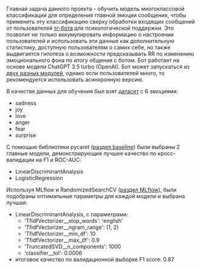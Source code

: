Главная задача данного проекта - обучить модель многоклассовой классификации для определения главной эмоции сообщения, 
чтобы применить эту классификацию сверху обработки входящих сообщений от пользователей [тг-бота](http://t.me/ChatWithCareBot) для психологической поддержки.
Это позволит не только аккумулировать информацию о настроении пользователей и использовать эти данные как дополнительную статистику, 
доступную пользователям о самих себе, но также выдвигается гипотеза о возможности предсказывать RR по изменению эмоционального фона по итогу общения с ботом. 
Бот работает на основе модели ChatGPT 3.5 turbo (OpenAI). Бот может запускаться из [двух разных модулей](https://github.com/AnnettVsemPrivet/projects/tree/main/emotion_classification/py_modules), однако если пользователей много, 
то рекомендуется использовать асинхронную версию.

В качестве данных для обучения был взят [датасет](https://www.kaggle.com/datasets/parulpandey/emotion-dataset) с 6 эмоциями:
 - sadness
 - joy
 - love
 - anger
 - fear
 - surprise

С помощью библиотеки pycaret ([раздел baseline](https://github.com/AnnettVsemPrivet/projects/blob/main/emotion_classification/emotion_classification.ipynb))
были выбраны 2 главные модели, демонстрирующие лучшее качество по кросс-валидации на F1 и ROC-AUC:
 - LinearDiscriminantAnalysis
 - LogisticRegression

Используя MLflow и RandomizedSearchCV ([раздел MLflow](https://github.com/AnnettVsemPrivet/projects/blob/main/emotion_classification/emotion_classification.ipynb)), 
были подобраны оптимальные параметры для каждой модели и выбрана лучшая:
 - LinearDiscriminantAnalysis, с параметрами:
   - 'TfidfVectorizer__stop_words': 'english'
   - 'TfidfVectorizer__ngram_range': (1, 2)
   - 'TfidfVectorizer__min_df': 10
   - 'TfidfVectorizer__max_df': 0.9
   - 'TruncatedSVD__n_components': 1000
   - 'classifier__tol': 0.0006
 - итоговое качество по валидационной выборке F1 score: 0.87

